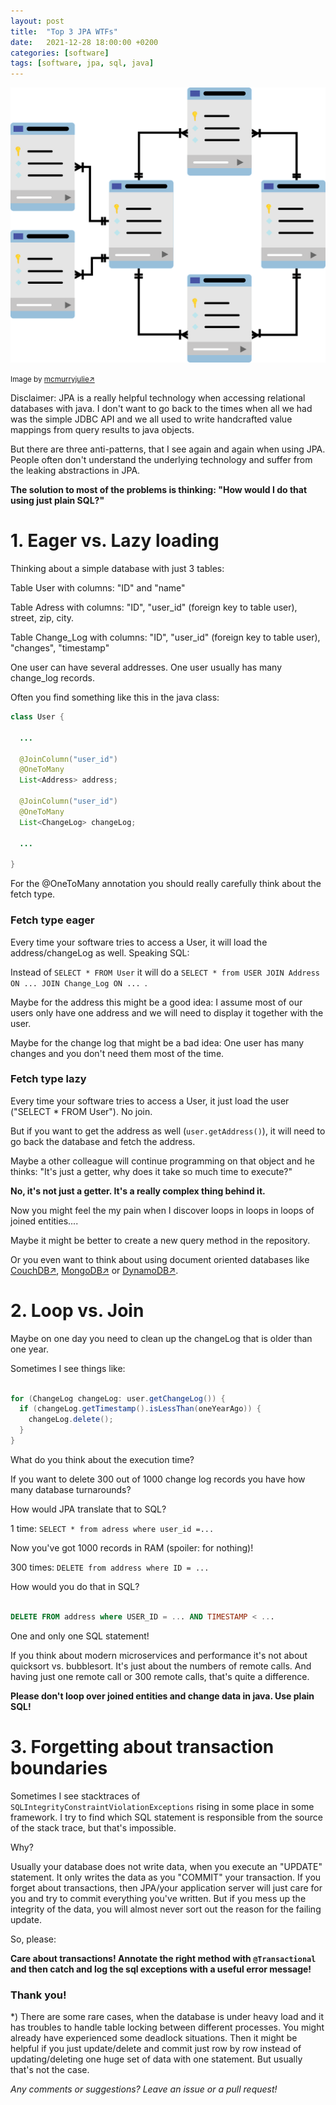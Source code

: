 ```yaml
---
layout: post
title:  "Top 3 JPA WTFs"
date:   2021-12-28 18:00:00 +0200
categories: [software]
tags: [software, jpa, sql, java]
---
```



![Port](/assets/database-schema.png)

<small>Image by [mcmurryjulie&#8599;](https://pixabay.com/images/id-1895779/)</small>


Disclaimer: JPA is a really helpful technology when accessing relational databases with java.
I don't want to go back to the times when all we had was the simple JDBC API and we all used to write handcrafted value mappings from query results to java objects.

But there are three anti-patterns, that I see again and again when using JPA.
People often don't understand the underlying technology and suffer from the leaking abstractions in JPA.

**The solution to most of the problems is thinking: "How would I do that using just plain SQL?"**

# 1. Eager vs. Lazy loading

Thinking about a simple database with just 3 tables: 

Table User with columns: "ID" and "name" 

Table Adress with columns: "ID", "user_id" (foreign key to table user), street, zip, city.

Table Change_Log with columns: "ID", "user_id" (foreign key to table user), "changes", "timestamp" 


One user can have several addresses. One user usually has many change_log records.

Often you find something like this in the java class:

```java
class User {
  
  ...
  
  @JoinColumn("user_id")
  @OneToMany
  List<Address> address; 
  
  @JoinColumn("user_id")
  @OneToMany
  List<ChangeLog> changeLog; 
  
  ...
  
}
```

For the @OneToMany annotation you should really carefully think about the fetch type.

### Fetch type eager

Every time your software tries to access a User, it will load the address/changeLog as well. Speaking SQL:

Instead of `SELECT * FROM User` it will do a `SELECT * from USER JOIN Address ON ... JOIN Change_Log ON ... `.

Maybe for the address this might be a good idea: I assume most of our users only have one address and we will need to display it together with the user.

Maybe for the change log that might be a bad idea: One user has many changes and you don't need them most of the time.


### Fetch type lazy
 
Every time your software tries to access a User, it just load the user ("SELECT * FROM User"). No join.

But if you want to get the address as well (`user.getAddress()`), it will need to go back the database and fetch the address.

Maybe a other colleague will continue programming on that object and he thinks: "It's just a getter, why does it take so much time to execute?"

**No, it's not just a getter. It's a really complex thing behind it.**

Now you might feel the my pain when I discover loops in loops in loops of joined entities....

Maybe it might be better to create a new query method in the repository.

Or you even want to think about using document oriented databases like [CouchDB&#8599;](https://couchdb.apache.org/), [MongoDB&#8599;](https://www.mongodb.com/) or [DynamoDB&#8599;](https://aws.amazon.com/dynamodb/).


# 2. Loop vs. Join

Maybe on one day you need to clean up the changeLog that is older than one year.

Sometimes I see things like:

```java

for (ChangeLog changeLog: user.getChangeLog()) {
  if (changeLog.getTimestamp().isLessThan(oneYearAgo)) {
    changeLog.delete();
  }
}

``` 

What do you think about the execution time?

If you want to delete 300 out of 1000 change log records you have how many database turnarounds?

How would JPA translate that to SQL?

1 time: `SELECT * from adress where user_id =...`

Now you've got 1000 records in RAM (spoiler: for nothing)!

300 times: `DELETE from address where ID = ...`

How would you do that in SQL?

```SQL

DELETE FROM address where USER_ID = ... AND TIMESTAMP < ... 

```

One and only one SQL statement!

If you think about modern microservices and performance it's not about quicksort vs. bubblesort. It's just about the numbers of remote calls.
And having just one remote call or 300 remote calls, that's quite a difference.

**Please don't loop over joined entities and change data in java. Use plain SQL!** 


# 3. Forgetting about transaction boundaries

Sometimes I see stacktraces of `SQLIntegrityConstraintViolationExceptions` rising in some place in some framework.
I try to find which SQL statement is responsible from the source of the stack trace, but that's impossible.

Why?

Usually your database does not write data, when you execute an "UPDATE" statement. 
It only writes the data as you "COMMIT" your transaction. 
If you forget about transactions, then JPA/your application server will just care for you and try to commit everything you've written.
But if you mess up the integrity of the data, you will almost never sort out the reason for the failing update.

So, please:

**Care about transactions! Annotate the right method with `@Transactional` and then catch and log the sql exceptions with a useful error message!**

### Thank you!



*) There are some rare cases, when the database is under heavy load and it has troubles to handle table locking between different processes. You might already have experienced some deadlock situations. Then it might be helpful if you just update/delete and commit just row by row instead of updating/deleting one huge set of data with one statement. But usually that's not the case.   
    

*Any comments or suggestions? Leave an issue or a pull request!*
